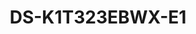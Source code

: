 ---
id: 5
title: "DS-K1T323EBWX-E1"
slug: "access-5"
subTitle: "Face & Card Access with WDR & PoE"
category: "accesscontrol"
imgCard: "/src/assets/images/accesscontrol/DS-K1T323EBWX-E1/DS-K1T323EBWX-E1-1.webp"
imgAlt: "DS-K1T323EBWX-E1"
thumbnails: [
  "/src/assets/images/accesscontrol/DS-K1T323EBWX-E1/DS-K1T323EBWX-E1-1.webp",
  "/src/assets/images/accesscontrol/DS-K1T323EBWX-E1/DS-K1T323EBWX-E1-2.webp",
  "/src/assets/images/accesscontrol/DS-K1T323EBWX-E1/DS-K1T323EBWX-E1-3.webp",
]
features: [
  "2.4\" display with 2MP wide-angle lens",
  "Stores 1,000 faces and 3,000 cards",
  "Face recognition in under 0.2 seconds per user",
  "Supports face and EM card authentication",
  "Two-way audio via client software, indoor, and main stations",
  "Mobile and PC web configuration with AP mode",
  "12VDC or PoE power, supports door lock power supply",
  "WDR for clear imaging in varied lighting conditions",
]
rating: 4.5
reviewCount: 50
specifications: {
  System: {
    Operating_system: "Linux"
  },
  Display: {
    Screen_size: "2.4-inch",
    Resolution: "240 × 320",
    Type: "TFT",
    Operation_method: "Non touchable"
  },
  Video: {
    Lens: "× 1",
    Video_standard: "PAL (Default) and NTSC"
  },
  Network: {
    Bluetooth: "Support",
    Wired_network: "10/100 Mbps self adaptive",
    Wi_Fi: "Support"
  }
}
---